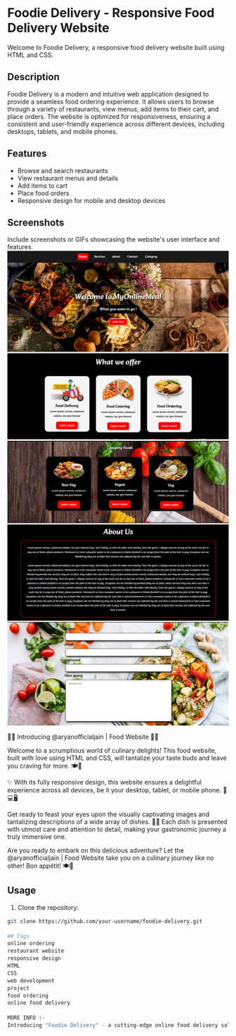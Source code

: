 # Foodie Delivery - Responsive Food Delivery Website

Welcome to Foodie Delivery, a responsive food delivery website built using HTML and CSS.

## Description

Foodie Delivery is a modern and intuitive web application designed to provide a seamless food ordering experience. It allows users to browse through a variety of restaurants, view menus, add items to their cart, and place orders. The website is optimized for responsiveness, ensuring a consistent and user-friendly experience across different devices, including desktops, tablets, and mobile phones.

## Features

- Browse and search restaurants
- View restaurant menus and details
- Add items to cart
- Place food orders
- Responsive design for mobile and desktop devices

## Screenshots

Include screenshots or GIFs showcasing the website's user interface and features.
![Header Screenshot of Myonlinemeal](header.png)
![card-section Screenshot of Myonlinemeal](card-section.png)
![Another-card-section Screenshot of Myonlinemeal](anothercard-section.png)
![about of Myonlinemeal](about.png)
![contact Screenshot of Myonlinemeal](contact.png)


🌟✨ Introducing @aryanofficialjain | Food Website 🌟✨

Welcome to a scrumptious world of culinary delights! This food website, built with love using HTML and CSS, will tantalize your taste buds and leave you craving for more. 🍽️🍕

✨ With its fully responsive design, this website ensures a delightful experience across all devices, be it your desktop, tablet, or mobile phone. 📱💻🖥️

Get ready to feast your eyes upon the visually captivating images and tantalizing descriptions of a wide array of dishes. 🤤📸 Each dish is presented with utmost care and attention to detail, making your gastronomic journey a truly immersive one.

Are you ready to embark on this delicious adventure? Let the @aryanofficialjain | Food Website take you on a culinary journey like no other! Bon appétit! 🍽️🌟


## Usage

1. Clone the repository:

```bash
git clone https://github.com/your-username/foodie-delivery.git

## Tags
online ordering
restaurant website
responsive design
HTML
CSS
web development
project
food ordering
online food delivery

MORE INFO :- 
Introducing "Foodie Delivery" - a cutting-edge online food delivery solution that brings convenience and culinary delights right to your fingertips. This responsive restaurant website is crafted using HTML, CSS, and innovative web development techniques. With a user-friendly interface, Foodie Delivery offers seamless online ordering, allowing users to explore a diverse range of restaurants, browse enticing menus, and effortlessly place their food orders. The website's responsive design ensures a seamless experience across various devices, making it accessible anytime, anywhere. Embark on a delightful journey of food ordering and online delivery with Foodie Delivery, the ultimate project merging the realms of web development and gastronomic indulgence.
